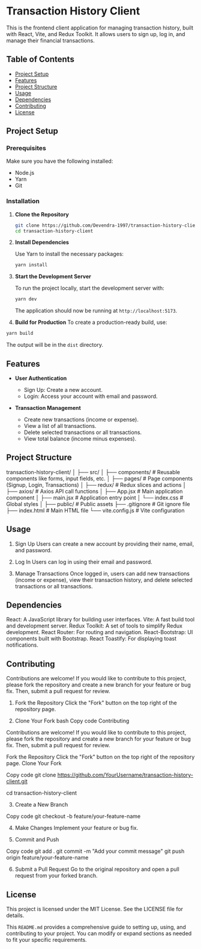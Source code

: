 # Transaction History Client

This is the frontend client application for managing transaction history, built with React, Vite, and Redux Toolkit. It allows users to sign up, log in, and manage their financial transactions.

## Table of Contents

- [Project Setup](#project-setup)
- [Features](#features)
- [Project Structure](#project-structure)
- [Usage](#usage)
- [Dependencies](#dependencies)
- [Contributing](#contributing)
- [License](#license)

## Project Setup

### Prerequisites

Make sure you have the following installed:

- Node.js
- Yarn
- Git

### Installation

1. **Clone the Repository**

   ```bash
   git clone https://github.com/Devendra-1997/transaction-history-client.git
   cd transaction-history-client
   ```

2. **Install Dependencies**

   Use Yarn to install the necessary packages:

   ```bash
   yarn install
   ```

3. **Start the Development Server**

   To run the project locally, start the development server with:

   ```bash
   yarn dev
   ```

   The application should now be running at `http://localhost:5173`.

4. **Build for Production**
   To create a production-ready build, use:

```bash
yarn build
```

The output will be in the `dist` directory.

## Features

- **User Authentication**

  - Sign Up: Create a new account.
  - Login: Access your account with email and password.

- **Transaction Management**
  - Create new transactions (income or expense).
  - View a list of all transactions.
  - Delete selected transactions or all transactions.
  - View total balance (income minus expenses).

## Project Structure

transaction-history-client/
│
├── src/
│ ├── components/ # Reusable components like forms, input fields, etc.
│ ├── pages/ # Page components (Signup, Login, Transactions)
│ ├── redux/ # Redux slices and actions
│ ├── axios/ # Axios API call functions
│ ├── App.jsx # Main application component
│ ├── main.jsx # Application entry point
│ └── index.css # Global styles
│
├── public/ # Public assets
├── .gitignore # Git ignore file
├── index.html # Main HTML file
└── vite.config.js # Vite configuration

## Usage

1. Sign Up
   Users can create a new account by providing their name, email, and password.

2. Log In
   Users can log in using their email and password.

3. Manage Transactions
   Once logged in, users can add new transactions (income or expense), view their transaction history, and delete selected transactions or all transactions.

## Dependencies

React: A JavaScript library for building user interfaces.
Vite: A fast build tool and development server.
Redux Toolkit: A set of tools to simplify Redux development.
React Router: For routing and navigation.
React-Bootstrap: UI components built with Bootstrap.
React Toastify: For displaying toast notifications.

## Contributing

Contributions are welcome! If you would like to contribute to this project, please fork the repository and create a new branch for your feature or bug fix. Then, submit a pull request for review.

1. Fork the Repository
   Click the "Fork" button on the top right of the repository page.

2. Clone Your Fork
   bash
   Copy code
   Contributing

Contributions are welcome! If you would like to contribute to this project, please fork the repository and create a new branch for your feature or bug fix. Then, submit a pull request for review.

Fork the Repository
Click the "Fork" button on the top right of the repository page.
Clone Your Fork

Copy code
git clone https://github.com/YourUsername/transaction-history-client.git

cd transaction-history-client

3. Create a New Branch

Copy code
git checkout -b feature/your-feature-name

4. Make Changes
   Implement your feature or bug fix.

5. Commit and Push

Copy code
git add .
git commit -m "Add your commit message"
git push origin feature/your-feature-name

6. Submit a Pull Request
   Go to the original repository and open a pull request from your forked branch.

## License

This project is licensed under the MIT License. See the LICENSE file for details.

This `README.md` provides a comprehensive guide to setting up, using, and contributing to your project. You can modify or expand sections as needed to fit your specific requirements.
